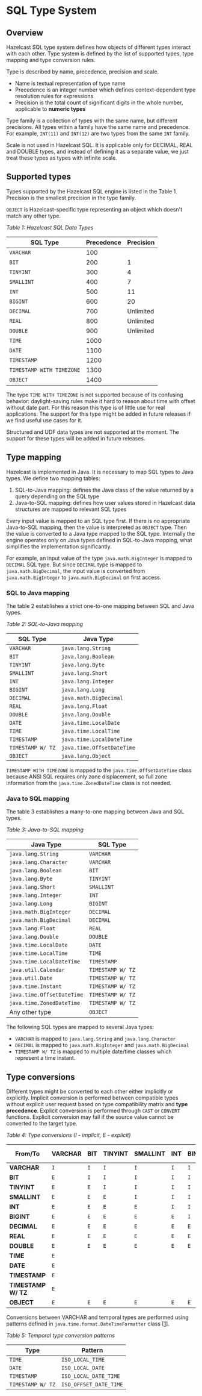 # SQL Type System

## Overview
Hazelcast SQL type system defines how objects of different types interact with each other. Type system
is defined by the list of supported types, type mapping and type conversion rules.

Type is described by name, precedence, precision and scale.
- Name is textual representation of type name
- Precedence is an integer number which defines context-dependent type resolution rules for expressions
- Precision is the total count of significant digits in the whole number, applicable to **numeric types**

Type family is a collection of types with the same name, but different precisions. All types
within a family have the same name and precedence. For example, `INT(11)` and `INT(12)` are two types
from the same `INT` family.

Scale is not used in Hazelcast SQL. It is applicable only for DECIMAL, REAL and DOUBLE types, and instead
of defining it as a separate value, we just treat these types as types with infinite scale.

## Supported types
Types supported by the Hazelcast SQL engine is listed in the Table 1. Precision is the smallest precision in the type family.

`OBJECT` is Hazelcast-specific type representing an object which doesn't match any other type.

*Table 1: Hazelcast SQL Data Types*

| SQL Type | Precedence | Precision |
|---|---|---|
| `VARCHAR` | 100 |  |
| `BIT` | 200 | 1 |
| `TINYINT` | 300 | 4 |
| `SMALLINT` | 400 | 7 |
| `INT` | 500 | 11 |
| `BIGINT` | 600 | 20 |
| `DECIMAL` | 700 | Unlimited |
| `REAL` | 800 | Unlimited |
| `DOUBLE` | 900 | Unlimited |
| `TIME` | 1000 |  |
| `DATE` | 1100 |  |
| `TIMESTAMP` | 1200 |  |
| `TIMESTAMP WITH TIMEZONE` | 1300 |  |
| `OBJECT` | 1400 |  |

The type `TIME WITH TIMEZONE` is not supported because of its confusing behavior: daylight-saving rules make it hard to reason
about time with offset without date part. For this reason this type is of little use for real applications. The support for this
type might be added in future releases if we find useful use cases for it.

Structured and UDF data types are not supported at the moment. The support for these types will be added in future releases.

## Type mapping
Hazelcast is implemented in Java. It is necessary to map SQL types to Java types. We define two mapping tables:
1. SQL-to-Java mapping: defines the Java class of the value returned by a query depending on the SQL type
1. Java-to-SQL mapping: defines how user values stored in Hazelcast data structures are mapped to relevant SQL types

Every input value is mapped to an SQL type first. If there is no appropriate Java-to-SQL mapping, then the value is
interpreted as `OBJECT` type. Then the value is converted to a Java type mapped to the SQL type. Internally the
engine operates only on Java types defined in SQL-to-Java mapping, what simplifies the implementation significantly.

For example, an input value of the type `java.math.BigInteger` is mapped to `DECIMAL` SQL type. But since `DECIMAL`
type is mapped to `java.math.BigDecimal`, the input value is converted from `java.math.BigInteger` to `java.math.BigDecimal`
on first access.

### SQL to Java mapping
The table 2 establishes a strict one-to-one mapping between SQL and Java types.

*Table 2: SQL-to-Java mapping*

| SQL Type | Java Type |
|---|---|
| `VARCHAR` | `java.lang.String` |
| `BIT` | `java.lang.Boolean` |
| `TINYINT` | `java.lang.Byte` |
| `SMALLINT` | `java.lang.Short` |
| `INT` | `java.lang.Integer` |
| `BIGINT` | `java.lang.Long` |
| `DECIMAL` | `java.math.BigDecimal` |
| `REAL` | `java.lang.Float` |
| `DOUBLE` | `java.lang.Double` |
| `DATE` | `java.time.LocalDate` |
| `TIME` | `java.time.LocalTime` |
| `TIMESTAMP` | `java.time.LocalDateTime` |
| `TIMESTAMP W/ TZ` | `java.time.OffsetDateTime` |
| `OBJECT` | `java.lang.Object` |

`TIMESTAMP WITH TIMEZONE` is mapped to the `java.time.OffsetDateTime` class because ANSI SQL requires only zone
displacement, so full zone information from the `java.time.ZonedDateTime` class is not needed.

### Java to SQL mapping
The table 3 establishes a many-to-one mapping between Java and SQL types.

*Table 3: Java-to-SQL mapping*

| Java Type | SQL Type |
|---|---|
| `java.lang.String` | `VARCHAR` |
| `java.lang.Character` | `VARCHAR` |
| `java.lang.Boolean` | `BIT` |
| `java.lang.Byte` | `TINYINT` |
| `java.lang.Short` | `SMALLINT` |
| `java.lang.Integer` | `INT` |
| `java.lang.Long` | `BIGINT` |
| `java.math.BigInteger` | `DECIMAL`  |
| `java.math.BigDecimal` | `DECIMAL`  |
| `java.lang.Float` | `REAL` |
| `java.lang.Double` | `DOUBLE` |
| `java.time.LocalDate` | `DATE` |
| `java.time.LocalTime` | `TIME` |
| `java.time.LocalDateTime` | `TIMESTAMP` |
| `java.util.Calendar` | `TIMESTAMP W/ TZ` |
| `java.util.Date` | `TIMESTAMP W/ TZ` |
| `java.time.Instant` | `TIMESTAMP W/ TZ` |
| `java.time.OffsetDateTime` | `TIMESTAMP W/ TZ` |
| `java.time.ZonedDateTime` | `TIMESTAMP W/ TZ` |
| Any other type | `OBJECT` |

The following SQL types are mapped to several Java types:
- `VARCHAR` is mapped to `java.lang.String` and `java.lang.Character`
- `DECIMAL` is mapped to `java.math.BigInteger` and `java.math.BigDecimal`
- `TIMESTAMP W/ TZ` is mapped to multiple date/time classes which represent a time instant.

## Type conversions
Different types might be converted to each other either implicitly or explicitly. Implicit conversion is performed between
compatible types without explicit user request based on type compatibility matrix and **type precedence**. Explicit
conversion is performed through `CAST` or `CONVERT` functions. Explicit conversion may fail if the source value cannot be
converted to the target type.

*Table 4: Type conversions (I - implicit, E - explicit)*

| From/To | VARCHAR | BIT | TINYINT | SMALLINT | INT | BINGINT | DECIMAL | REAL | DOUBLE | DATE | TIME | TIMESTAMP | TIMESTAMP W/ TZ | OBJECT |
|---|---|---|---|---|---|---|---|---|---|---|---|---|---|---|
| **VARCHAR** | `I` | `I` | `I` | `I` | `I` | `I` | `I` | `I` | `I` | `I` | `I` | `I` | `I` | `I` |
| **BIT** | `E` | `I` | `I` | `I` | `I` | `I` | `I` | `I`  | `I`  |  |  |  |  | `I` |
| **TINYINT** | `E` | `E` | `I` | `I` | `I` | `I` | `I` | `I` |`I`  |  |  |  |  | `I` |
| **SMALLINT** | `E` | `E` | `E` | `I` | `I` | `I` | `I` | `I` | `I` |  |  |  |  | `I` |
| **INT** | `E` | `E` | `E` | `E` | `I` | `I` | `I` | `I` | `I` |  |  |  |  | `I` |
| **BIGINT** | `E` | `E` | `E` | `E` | `E` | `I` | `I` | `I` | `I` |  |  |  |  | `I` |
| **DECIMAL** | `E` | `E` | `E` | `E` | `E` | `E` | `I` | `I` | `I` |  |  |  |  | `I` |
| **REAL** | `E` | `E` | `E` | `E` | `E` | `E` | `E` | `I` | `I` |  |  |  |  | `I` |
| **DOUBLE** | `E` | `E` | `E` | `E` | `E` | `E` | `E` | `E` | `I` |  |  |  |  | `I` |
| **TIME** | `E` |  |  |  |  |  |  |  |  |  | `I` | `I` | `I` | `I` |
| **DATE** | `E` |  |  |  |  |  |  |  |  | `I` |  | `I` | `I` | `I` |
| **TIMESTAMP** | `E` |  |  |  |  |  |  |  |  | `E` | `E` | `I` | `I` | `I` |
| **TIMESTAMP W/ TZ** | `E` |  |  |  |  |  |  |  |  | `E` | `E` | `E`  | `I` | `I` |
| **OBJECT** | `E` | `E` | `E` | `E` | `E` | `E` | `E` | `E` | `E` | `E` | `E` | `E` | `E` | `I` |

Conversions between VARCHAR and temporal types are performed using patterns defined in `java.time.format.DateTimeFormatter`
class [[1]].

*Table 5: Temporal type conversion patterns*

| Type | Pattern |
|---|---|
| `TIME` | `ISO_LOCAL_TIME` |
| `DATE` | `ISO_LOCAL_DATE` |
| `TIMESTAMP` | `ISO_LOCAL_DATE_TIME` |
| `TIMESTAMP W/ TZ` | `ISO_OFFSET_DATE_TIME` |

[1]: https://docs.oracle.com/en/java/javase/11/docs/api/java.base/java/time/format/DateTimeFormatter.html "java.time.format.DateTimeFormatter JavaDoc"
